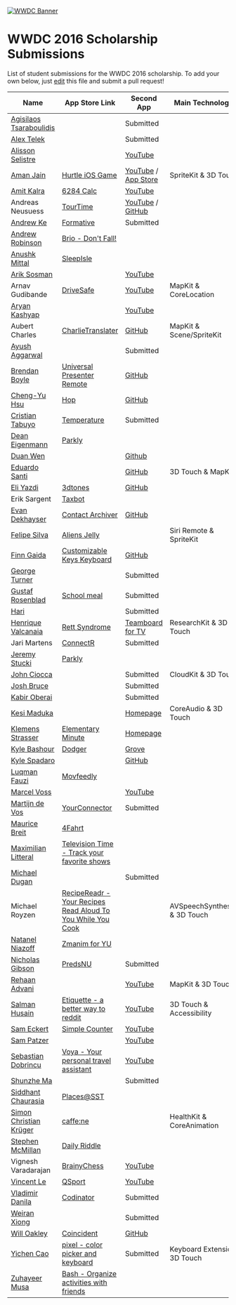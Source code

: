 [![WWDC Banner](https://developer.apple.com/wwdc/images/wwdc16-og.jpg)](https://developer.apple.com/wwdc/)
# WWDC 2016 Scholarship Submissions

List of student submissions for the WWDC 2016 scholarship.
To add your own below, just [edit](https://github.com/wwdc/2016/edit/master/README.md) this file and submit a pull request!

<!-- PLEASE READ! -->
<!-- Insert your name below in alphabetical order. -->
<!-- Please only submit the apps that you submitted for WWDC2016. -->
<!-- Watch out for columns, you must have 6 pipes or else the gh-pages won't like it. -->
<!-- Main Technologies should contain 2 at MAXIMUM, preferably one from each app! -->
|Name|App Store Link|Second App|Main Technologies|Status|
|----|--------------|----------|-----------------|------|
|[Agisilaos Tsaraboulidis](https://twitter.com/AgisilaosTs)||Submitted|||
|[Alex Telek](https://twitter.com/alexmtk)||Submitted|||
|[Alisson Selistre](https://br.linkedin.com/in/alissonselistre)||[YouTube](https://www.youtube.com/watch?v=R4MG_5iwtoE)|||
|[Aman Jain](https://twitter.com/amanj203)|[Hurtle iOS Game](https://itunes.apple.com/in/app/hurtle/id1085122455?mt=8)|[YouTube](https://www.youtube.com/watch?v=hpqBGLglLTs) / [App Store](https://itunes.apple.com/in/app/spinny-monster/id1095025740?mt=8)|SpriteKit & 3D Touch||
|[Amit Kalra](https://twitter.com/amitnkalra)|[6284 Calc](https://itunes.apple.com/us/app/6284-calc/id1006996600?mt=8)|[YouTube](https://www.youtube.com/watch?v=2JnI8qE-LKs)|||
|Andreas Neusuess|[TourTime](https://itunes.apple.com/app/id848979893)|[YouTube](https://youtu.be/7It2i-9BCp8) / [GitHub](https://github.com/Tantalum73/InteractiveResume-WWDC2016)|||
|[Andrew Ke](https://twitter.com/andrewke64)|[Formative](https://itunes.apple.com/us/app/formative/id1032617767?mt=8)|Submitted|||
|[Andrew Robinson](https://twitter.com/sirarkimedes)|[Brio - Don't Fall!](https://itunes.apple.com/us/app/brio-dont-fall!/id1087287522?mt=8)||||
|[Anushk Mittal](https://twitter.com/AnushkMittal)|[SleepIsle](https://itunes.apple.com/us/app/sleepisle/id1039746876?mt=8)||||
|[Arik Sosman](https://twitter.com/arikaleph)||[YouTube](https://youtu.be/TtHM31sxxbU)|||
|Arnav Gudibande|[DriveSafe](https://github.com/SFHSHacks/DriveSafe)|[YouTube](https://www.youtube.com/watch?v=4Ft6264U1PU)|MapKit & CoreLocation||
|[Aryan Kashyap](https://twitter.com/NSAryan12)||[YouTube](https://www.youtube.com/watch?v=qD-uxBhNKb4)|||
|Aubert Charles|[CharlieTranslater](https://geo.itunes.apple.com/fr/app/charlietranslater/id1033023882?mt=8)|[GitHub](https://github.com/Charliebegood/WWDC-2106-App.git)|MapKit & Scene/SpriteKit||
|[Ayush Aggarwal](https://twitter.com/Highestage)||Submitted|||
|[Brendan Boyle](https://twitter.com/brendancboyle)|[Universal Presenter Remote](https://itunes.apple.com/us/app/universal-presenter-remote/id866740670?ls=1&mt=8)|[GitHub](https://github.com/brendancboyle/Universal-Presenter-Remote-iOS/)|||
|[Cheng-Yu Hsu](https://twitter.com/cyhsutw)|[Hop](http://hop.appfinca.com)|[GitHub](https://github.com/cyhsutw/imaji)|||
|[Cristian Tabuyo](https://instagram.com/ctapple_swift)|[Temperature](https://itunes.apple.com/es/app/alternativa-a-un-termometro/id1098259543?mt=8)|Submitted|||
|[Dean Eigenmann](https://twitter.com/parklyapp)|[Parkly](https://www.parkly.ch)||||
|[Duan Wen](https://twitter.com/wddwycc)||[Github](https://github.com/wddwycc/Freehand)|||
|[Eduardo Santi](https://br.linkedin.com/in/eduardo-santi-44a9a399)||[GitHub](https://github.com/santieduardo/WWDC16)|3D Touch & MapKit||
|[Eli Yazdi](https://twitter.com/eli_yazdi)|[3dtones](https://itunes.apple.com/us/app/3dtones/id1108446298?mt=8)|[GitHub](http://github.com/eliyazdi/3dtones)|||
|Erik Sargent|[Taxbot](https://itunes.apple.com/us/app/taxbot-automatic-mile-tracker/id461781884?mt=8)||||
|[Evan Dekhayser](https://twitter.com/ERDekhayser)|[Contact Archiver](https://itunes.apple.com/us/app/contact-archiver/id733594022?mt=8)|[GitHub](https://github.com/edekhayser/WWDC-2016-Scholarship-App)|||
|[Felipe Silva](https://twitter.com/felipedmsilva)|[Aliens Jelly](https://itunes.apple.com/us/app/aliens-jelly/id1100376973?l=pt&ls=1&mt=8)||Siri Remote & SpriteKit||
|[Finn Gaida](https://twitter.com/fga)|[Customizable Keys Keyboard](https://itunes.apple.com/us/app/customizable-keys-keyboard/id1104673201?mt=8)|[GitHub](https://github.com/finngaida/wwdc/tree/master/2016)|||
|[George Turner](https://twitter.com/FlamingFusion)||Submitted|||
|[Gustaf Rosenblad](https://twitter.com/rosecoder)|[School meal](https://itunes.apple.com/se/app/skolmaten/id416550379?mt=8)|Submitted|||
|[Hari](https://www.twitter.com/coderguy5)||Submitted|||
|[Henrique Valcanaia](https://twitter.com/henrique_iv)|[Rett Syndrome](https://itunes.apple.com/br/app/rett-syndrome/id1043536159?mt=8)|[Teamboard for TV](https://itunes.apple.com/br/app/teamboard-for-tv/id1109057770?l=tr&mt=8)|ResearchKit & 3D Touch||
|Jari Martens|[ConnectR](https://itunes.apple.com/app/connectr-all-social-media/id905696962?mt=8)|Submitted|||
|[Jeremy Stucki](https://twitter.com/parklyapp)|[Parkly](https://www.parkly.ch)||||
|[John Ciocca](https://twitter.com/johnciocca)||Submitted|CloudKit & 3D Touch||
|[Josh Bruce](https://twitter.com/Brucey125)||Submitted|||
|[Kabir Oberai](https://twitter.com/kabiroberai)||Submitted|||
|[Kesi Maduka](https://twitter.com/k3zi_)||[Homepage](https://stm.io)|CoreAudio & 3D Touch||
|[Klemens Strasser](https://twitter.com/klemensstrasser)|[Elementary Minute](https://itunes.apple.com/us/app/elementary-minute/id889417668?mt=8)|[Homepage](https://www.facebook.com/Asymmetric-1016800745046748/?fref=ts)|||
|[Kyle Bashour](https://twitter.com/kylebshr)|[Dodger](https://itunes.apple.com/app/id1050023116)|[Grove](https://github.com/kylebshr/grove)|||
|[Kyle Spadaro](https://twitter.com/kylespadaro)||[GitHub](https://github.com/kylespadaro/KyleSpadaro)|||
|[Luqman Fauzi](https://twitter.com/lkmfz)|[Movfeedly](https://itunes.apple.com/app/movfeedly/id1085496373)||||
|[Marcel Voss](https://twitter.com/uimarcel)||[YouTube](https://www.youtube.com/watch?v=dZljrMjzJN0)|||
|[Martijn de Vos](https://twitter.com/devos50)|[YourConnector](https://itunes.apple.com/us/app/newlinq/id950231000?l=nl&ls=1&mt=8)|Submitted|||
|[Maurice Breit](https://twitter.com/1mau6)|[4Fahrt](https://itunes.apple.com/de/app/4fahrt-schuler/id1105478291?mt=8)||||
|[Maximilian Litteral](https://twitter.com/MaxHasADHD)|[Television Time - Track your favorite shows](http://maximilianlitteral.com/TelevisionTime/iTunes/index.html)||||
|[Michael Dugan](https://twitter.com/Michael_Dugan33)||Submitted|||
|Michael Royzen|[RecipeReadr - Your Recipes Read Aloud To You While You Cook](https://itunes.apple.com/us/app/recipereadr-your-recipes-read/id963588160?ls=1&mt=8)||AVSpeechSynthesizer & 3D Touch||
|[Natanel Niazoff](https://twitter.com/niazoff)|[Zmanim for YU](https://itunes.apple.com/us/app/zmanim-for-yu/id1071006216?mt=8)||||
|[Nicholas Gibson](https://twitter.com/Mr_NickyG)|[PredsNU](https://itunes.apple.com/us/app/predsnu/id917520140?mt=8)|Submitted|||
|[Rehaan Advani](https://twitter.com/Rehaan_Advani)||[YouTube](https://www.youtube.com/watch?v=mUDBBcXHkLI)|MapKit & 3D Touch||
|[Salman Husain](https://twitter.com/aeroxtwo)|[Etiquette - a better way to reddit](https://github.com/shusain93/Ettiquete)|[YouTube](https://www.youtube.com/watch?v=pjTiw9Mc19o)|3D Touch & Accessibility||
|[Sam Eckert](https://twitter.com/Sam0711er)|[Simple Counter](https://geo.itunes.apple.com/us/app/simple-counter-count-everything!/id961653412?mt=8)|[YouTube](https://www.youtube.com/watch?v=4uFP_xQWOX4)|||
|[Sam Patzer](https://twitter.com/wizages)||[YouTube](https://www.youtube.com/watch?v=-DFINkoEZhU)|||
|[Sebastian Dobrincu](https://twitter.com/sebyddd)|[Voya - Your personal travel assistant](https://itunes.apple.com/us/app/voya-your-personal-travel/id1082760606)|[YouTube](https://www.youtube.com/watch?v=fbTMWC0y9hs)|||
|[Shunzhe Ma](https://twitter.com/ShunzheMa)||Submitted|||
|[Siddhant Chaurasia](https://twitter.com/mr_s_chaurasia)|[Places@SST](https://itunes.apple.com/us/app/places-sst/id921357959?mt=8)||||
|[Simon Christian Krüger](http://kayos.eu/)|[caffe:ne](https://appsto.re/de/vsYj7.i)||HealthKit & CoreAnimation||
|[Stephen McMillan](https://twitter.com/stevowevo77)|[Daily Riddle](https://itunes.apple.com/app/daily-riddle-fun-challenging/id932546719)||||
|Vignesh Varadarajan|[BrainyChess](https://itunes.apple.com/us/app/brainychess-play-learn-chess/id778336641?mt=8)|[YouTube](https://www.youtube.com/watch?v=H429tmvM0zI)|||
|[Vincent Le](https://www.instagram.com/vinnyoodles/)|[QSport](https://github.com/QSport/QSport)|[YouTube](https://www.youtube.com/watch?v=f1vPOc-EaQ8)|||
|[Vladimir Danila](https://twitter.com/danilavladi)|[Codinator](https://itunes.apple.com/us/app/codinator/id1024671232?ls=1&mt=8)|Submitted|||
|[Weiran Xiong](https://twitter.com/WeiranXiong)||Submitted|||
|[Will Oakley](https://twitter.com/woakley5)|[Coincident](https://itunes.apple.com/ie/app/coincident-3d-touch-game/id1069735902?mt=8)|[GitHub](https://github.com/woakley5/DPHS-App)|||
|[Yichen Cao](https://twitter.com/schemetrical)|[pixel - color picker and keyboard](https://itunes.apple.com/us/app/pixel/id936267373?ls=1&mt=8)|Submitted|Keyboard Extension & 3D Touch||
|[Zuhayeer Musa](https://twitter.com/zuhayeer)|[Bash - Organize activities with friends](https://itunes.apple.com/app/apple-store/id967147939?mt=8)||||
<!-- Don't remove the newline. Alphabetical order please! -->
